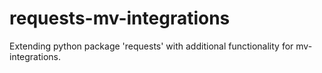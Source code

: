 # requests-mv-integrations
Extending python package 'requests' with additional functionality for mv-integrations.
